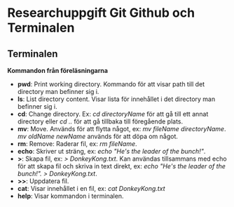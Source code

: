 # Researchuppgift Git Github och Terminalen

## Terminalen

**Kommandon från föreläsningarna**

- **pwd**: Print working directory. Kommando för att visar path till det directory man befinner sig i.
- **ls**: List directory content. Visar lista för innehållet i det directory man befinner sig i. 
- **cd**: Change directory. Ex:  *cd directoryName* för att gå till ett annat directory eller *cd ..* för att gå tillbaka till föregående plats.
- **mv**: Move. Används för att flytta något, ex: *mv fileName directoryName*. *mv oldName newName* används för att döpa om något. 
- **rm**: Remove: Raderar fil, ex: *rm fileName*.
- **echo**: Skriver ut sträng, ex: *echo "He's the leader of the bunch!"*.
- **>**: Skapa fil, ex: *> DonkeyKong.txt*. Kan användas tillsammans med echo för att skapa fil och skriva in text direkt, ex: *echo "He's the leader of the bunch!". > DonkeyKong.txt*.
- **>>**: Uppdatera fil. 
- **cat**: Visar innehållet i en fil, ex: *cat DonkeyKong.txt*
- **help**: Visar kommandon i terminalen. 


